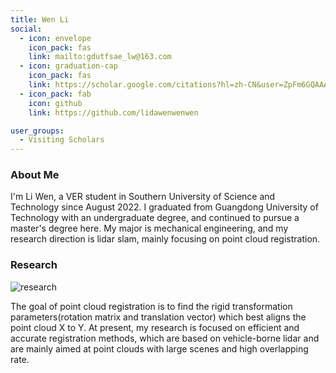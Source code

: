 ```yaml
---
title: Wen Li
social:
  - icon: envelope 
    icon_pack: fas
    link: mailto:gdutfsae_lw@163.com
  - icon: graduation-cap 
    icon_pack: fas
    link: https://scholar.google.com/citations?hl=zh-CN&user=ZpFm6GQAAAAJ
  - icon_pack: fab
    icon: github
    link: https://github.com/lidawenwenwen

user_groups:
  - Visiting Scholars
---
```

### About Me
I'm Li Wen, a VER student in Southern University of Science and Technology since August 2022. I graduated from Guangdong University of Technology with an undergraduate degree, and continued to pursue a master's degree here. My major is mechanical engineering, and my research direction is lidar slam, mainly focusing on point cloud registration.

### Research
![research](authors_research/wen_li.png "Research Introduction")

The goal of point cloud registration is to find the rigid transformation parameters(rotation matrix and translation vector) which best aligns the point cloud X to Y.
At present, my research is focused on efficient and accurate registration methods, which are based on vehicle-borne lidar and are mainly aimed at point clouds with large scenes and high overlapping rate.



